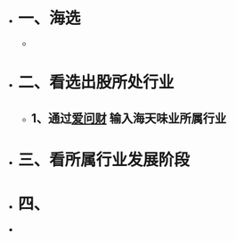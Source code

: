 - # 一、海选
	-
- # 二、看选出股所处行业
	- 1、通过[爱问财](http://www.iwencai.com/)  输入海天味业所属行业
		-
- # 三、看所属行业发展阶段
- # 四、
-